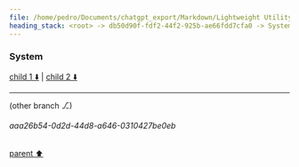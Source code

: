```yaml
---
file: /home/pedro/Documents/chatgpt_export/Markdown/Lightweight Utility Libraries.md
heading_stack: <root> -> db50d90f-fdf2-44f2-925b-ae66fdd7cfa0 -> System -> f462c4f4-0c7f-47fb-9237-a7d0ddbed997 -> System
---
```

### System

[child 1 ⬇️](#aaa26b54-0d2d-44d8-a646-0310427be0eb) | [child 2 ⬇️](#aaa205bc-d11e-4621-bc91-c8700e9b03ed)

---

(other branch ⎇)
###### aaa26b54-0d2d-44d8-a646-0310427be0eb
[parent ⬆️](#f462c4f4-0c7f-47fb-9237-a7d0ddbed997)
